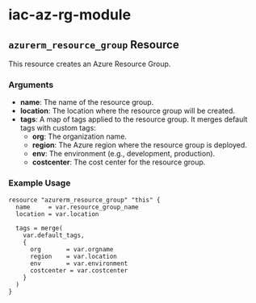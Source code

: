 # iac-az-rg-module
## `azurerm_resource_group` Resource

This resource creates an Azure Resource Group.

### Arguments

- **name**: The name of the resource group.
- **location**: The location where the resource group will be created.
- **tags**: A map of tags applied to the resource group. It merges default tags with custom tags:
  - **org**: The organization name.
  - **region**: The Azure region where the resource group is deployed.
  - **env**: The environment (e.g., development, production).
  - **costcenter**: The cost center for the resource group.
  
### Example Usage

```hcl
resource "azurerm_resource_group" "this" {
  name     = var.resource_group_name
  location = var.location

  tags = merge(
    var.default_tags,
    {
      org       = var.orgname
      region    = var.location
      env       = var.environment
      costcenter = var.costcenter
    }
  )
}
